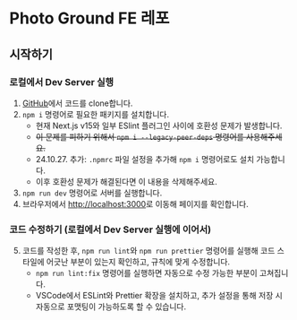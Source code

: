 # Photo Ground FE 레포

## 시작하기

### 로컬에서 Dev Server 실행

1. [GitHub](https://github.com/photo-ground/FE)에서 코드를 clone합니다.
2. `npm i` 명령어로 필요한 패키지를 설치합니다.
   - 현재 Next.js v15와 일부 ESlint 플러그인 사이에 호환성 문제가 발생합니다.
   - ~~이 문제를 피하기 위해서 `npm i --legacy-peer-deps` 명령어를 사용해주세요.~~
   - 24.10.27. 추가: `.npmrc` 파일 설정을 추가해 `npm i` 명령어로도 설치 가능합니다.
   - 이후 호환성 문제가 해결된다면 이 내용을 삭제해주세요.
3. `npm run dev` 명령어로 서버를 실행합니다.
4. 브라우저에서 [http://localhost:3000](http://localhost:3000/)로 이동해 페이지를 확인합니다.

### 코드 수정하기 (로컬에서 Dev Server 실행에 이어서)

5. 코드를 작성한 후, `npm run lint`와 `npm run prettier` 명령어를 실행해 코드 스타일에 어긋난 부분이 있는지 확인하고, 규칙에 맞게 수정합니다.
   - `npm run lint:fix` 명령어를 실행하면 자동으로 수정 가능한 부분이 고쳐집니다.
   - VSCode에서 ESLint와 Prettier 확장을 설치하고, 추가 설정을 통해 저장 시 자동으로 포맷팅이 가능하도록 할 수 있습니다.
